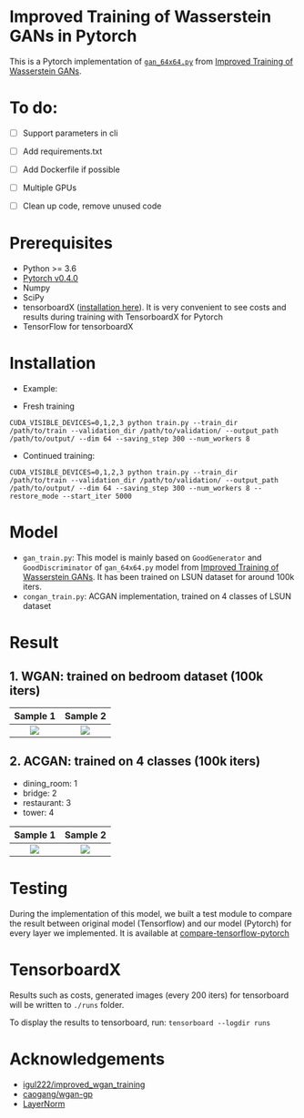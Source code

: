 # Improved Training of Wasserstein GANs in Pytorch

This is a Pytorch implementation of [`gan_64x64.py`](https://github.com/igul222/improved_wgan_training/blob/master/gan_64x64.py) from [Improved Training of Wasserstein GANs](https://github.com/igul222/improved_wgan_training).

# To do:
- [ ] Support parameters in cli
- [ ] Add requirements.txt
- [ ] Add Dockerfile if possible
- [ ] Multiple GPUs
- [ ] Clean up code, remove unused code


# Prerequisites
* Python >= 3.6
* [Pytorch v0.4.0](https://github.com/pytorch/pytorch)
* Numpy
* SciPy
* tensorboardX ([installation here](https://github.com/lanpa/tensorboard-pytorch)). It is very convenient to see costs and results during training with TensorboardX for Pytorch
* TensorFlow for tensorboardX

# Installation

* Example:
- Fresh training
```
CUDA_VISIBLE_DEVICES=0,1,2,3 python train.py --train_dir /path/to/train --validation_dir /path/to/validation/ --output_path /path/to/output/ --dim 64 --saving_step 300 --num_workers 8
```
- Continued training:
```
CUDA_VISIBLE_DEVICES=0,1,2,3 python train.py --train_dir /path/to/train --validation_dir /path/to/validation/ --output_path /path/to/output/ --dim 64 --saving_step 300 --num_workers 8 --restore_mode --start_iter 5000
```

# Model

* `gan_train.py`: This model is mainly based on `GoodGenerator` and `GoodDiscriminator` of `gan_64x64.py` model from [Improved Training of Wasserstein GANs](https://github.com/igul222/improved_wgan_training). It has been trained on LSUN dataset for around 100k iters.
* `congan_train.py`: ACGAN implementation, trained on 4 classes of LSUN dataset

# Result

## 1. WGAN: trained on bedroom dataset (100k iters)

Sample 1            |  Sample 2
:-------------------------:|:-------------------------:
![](https://github.com/jalola/improved-wgan-pytorch/raw/master/result/samples_1.png)  |  ![](https://github.com/jalola/improved-wgan-pytorch/raw/master/result/samples_2.png)

## 2. ACGAN: trained on 4 classes (100k iters)
* dining_room: 1
* bridge: 2
* restaurant: 3
* tower: 4

Sample 1            |  Sample 2
:-------------------------:|:-------------------------:
![](https://github.com/jalola/improved-wgan-pytorch/raw/master/result/acgan_samples_1.png)  |  ![](https://github.com/jalola/improved-wgan-pytorch/raw/master/result/acgan_samples_2.png)

# Testing
During the implementation of this model, we built a test module to compare the result between original model (Tensorflow) and our model (Pytorch) for every layer we implemented. It is available at [compare-tensorflow-pytorch](https://github.com/jalola/compare-tensorflow-pytorch)

# TensorboardX
Results such as costs, generated images (every 200 iters) for tensorboard will be written to `./runs` folder.

To display the results to tensorboard, run: `tensorboard --logdir runs`

# Acknowledgements

* [igul222/improved_wgan_training](https://github.com/igul222/improved_wgan_training)
* [caogang/wgan-gp](https://github.com/caogang/wgan-gp)
* [LayerNorm](https://github.com/pytorch/pytorch/issues/1959)
